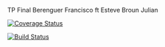 TP Final Berenguer Francisco ft Esteve Broun Julian

[![Coverage Status](https://coveralls.io/repos/github/dagostinoips/TpFinal2017/badge.svg?branch=master)](https://coveralls.io/github/dagostinoips/TpFinal2017?branch=master)

[![Build Status](https://travis-ci.org/BerenguerFrancisco/TpFinal2017.svg?branch=master)](https://travis-ci.org/BerenguerFrancisco/TpFinal2017)
